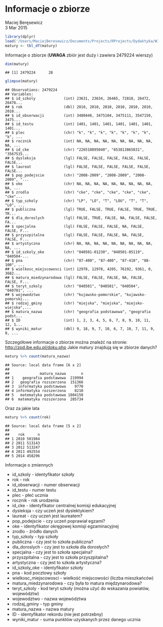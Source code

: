 # Informacje o zbiorze
Maciej Beręsewicz  
3 Mar 2015  


```r
library(dplyr)
load('/Users/MaciejBeresewicz/Documents/Projects/RProjects/Dydaktyka/WIRDS/datasets/matury_kraj.RData')
matury <- tbl_df(matury)
```

Informacje o zbiorze (**UWAGA** zbiór jest duży i zawiera 2479224 wierszy)


```r
dim(matury)
```

```
## [1] 2479224      28
```

```r
glimpse(matury)
```

```
## Observations: 2479224
## Variables:
## $ id_szkoly             (int) 23631, 23634, 26465, 72818, 26472, 26476...
## $ rok                   (dbl) 2010, 2010, 2010, 2010, 2010, 2010, 2010...
## $ id_obserwacji         (int) 3480446, 3475104, 3475111, 3547150, 3475...
## $ id_testu              (int) 1401, 1401, 1401, 1401, 1401, 1401, 1401...
## $ plec                  (chr) "k", "k", "k", "k", "k", "k", "k", "k", ...
## $ rocznik               (int) NA, NA, NA, NA, NA, NA, NA, NA, NA, NA, ...
## $ id_cke                (chr) "226510895040", "653813865831", "3567515...
## $ dysleksja             (lgl) FALSE, FALSE, FALSE, FALSE, FALSE, FALSE...
## $ laureat               (lgl) FALSE, FALSE, FALSE, FALSE, FALSE, FALSE...
## $ pop_podejscie         (chr) "2008-2009", "2008-2009", "2008-2009", "...
## $ oke                   (chr) NA, NA, NA, NA, NA, NA, NA, NA, NA, NA, ...
## $ zrodlo                (chr) "cke", "cke", "cke", "cke", "cke", "cke"...
## $ typ_szkoly            (chr) "LP", "LO", "T", "LOU", "T", "T", "LO", ...
## $ publiczna             (lgl) TRUE, FALSE, TRUE, FALSE, TRUE, TRUE, TR...
## $ dla_doroslych         (lgl) FALSE, TRUE, FALSE, NA, FALSE, FALSE, FA...
## $ specjalna             (lgl) FALSE, FALSE, FALSE, NA, FALSE, FALSE, F...
## $ przyszpitalna         (lgl) FALSE, FALSE, FALSE, NA, FALSE, FALSE, F...
## $ artystyczna           (chr) NA, NA, NA, NA, NA, NA, NA, NA, NA, NA, ...
## $ id_szkoly_oke         (chr) "040501-01230", "040501-05119", "040504-...
## $ pna                   (chr) "87-400", "87-400", "87-410", "88-100", ...
## $ wielkosc_miejscowosci (int) 12978, 12978, 4205, 76192, 9361, 0, 3682...
## $ matura_miedzynarodowa (lgl) FALSE, FALSE, FALSE, NA, FALSE, FALSE, F...
## $ teryt_szkoly          (chr) "040501", "040501", "040504", "040701", ...
## $ wojewodztwo           (chr) "kujawsko-pomorskie", "kujawsko-pomorski...
## $ rodzaj_gminy          (chr) "miejska", "miejska", "miejsko-wiejska",...
## $ matura_nazwa          (chr) "geografia podstawowa", "geografia podst...
## $ ID                    (int) 1, 2, 3, 4, 5, 6, 7, 8, 9, 10, 11, 12, 1...
## $ wyniki_matur          (dbl) 9, 18, 9, 7, 10, 6, 7, 10, 7, 11, 9, 8, ...
```

Szczegółowe informacje o zbiorze można znaleźć na stronie: http://zpd.ibe.edu.pl/doku.php
Jakie matury znajdują się w zbiorze danych?


```r
matury %>% count(matura_nazwa)
```

```
## Source: local data frame [6 x 2]
## 
##              matura_nazwa       n
## 1    geografia podstawowa  219994
## 2   geografia rozszerzona  151366
## 3  informatyka podstawowa    9770
## 4 informatyka rozszerzona    8210
## 5   matematyka podstawowa 1804150
## 6  matematyka rozszerzona  285734
```

Oraz za jakie lata


```r
matury %>% count(rok)
```

```
## Source: local data frame [5 x 2]
## 
##    rok      n
## 1 2010 501984
## 2 2011 513143
## 3 2012 513247
## 4 2013 492554
## 5 2014 458296
```

Informacje o zmiennych


* id_szkoly             - identyfikator szkoły
* rok                   - rok
* id_obserwacji         - numer obserwacji
* id_testu              - numer testu
* plec                  - płeć ucznia
* rocznik               - rok urodzenia
* id_cke                - identyfikator centralnej komisji edukacyjnej
* dysleksja             - czy uczeń jest dyslektykiem?
* laureat               - czy uczeń jest laureatem?
* pop_podejscie         - czy uczeń poprawiał egzami?
* oke                   - identyfikator okręgowej komisji egzaminacyjnej
* zrodlo                - źródło danych
* typ_szkoly            - typ szkoły 
* publiczna             - czy jest to szkoła publiczna?
* dla_doroslych         - czy jest to szkoła dla dorosłych?
* specjalna             - czy jest to szkoła specjalna?
* przyszpitalna         - czy jest to szkoła przyszpitalna?
* artystyczna           - czy jest to szkoła artystyczna?
* id_szkoly_oke         - identyfikator szkoły
* pna                   - kod pocztowy szkoły
* wielkosc_miejscowosci - wielkość miejscowości (liczba mieszkańców)
* matura_miedzynarodowa - czy była to matura międzynarodowa?
* teryt_szkoly          - kod teryt szkoły (można użyć do wskazania powiatów, województw)
* wojewodztwo           - nazwa województwa
* rodzaj_gminy          - typ gminy
* matura_nazwa          - nazwa matury
* ID                    - identyfikator rekordu (nie jest potrzebny)
* wyniki_matur          - suma punktów uzyskanych przez danego ucznia

